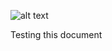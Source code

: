 ![alt text](https://theCaseFor.github.io/My_Story_.jpeg)


<html>
  <body>
    <p>Testing this document</p>
  </body>
</html>



